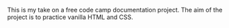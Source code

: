 This is my take on a free code camp documentation project.
The aim of the project is to practice vanilla HTML and CSS.
